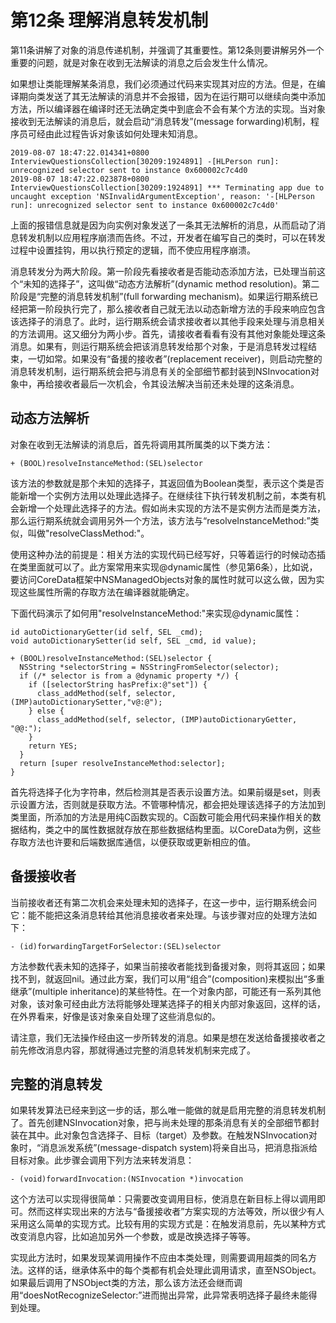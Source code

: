 # 第12条 理解消息转发机制

第11条讲解了对象的消息传递机制，并强调了其重要性。第12条则要讲解另外一个重要的问题，就是对象在收到无法解读的消息之后会发生什么情况。

如果想让类能理解某条消息，我们必须通过代码来实现其对应的方法。但是，在编译期向类发送了其无法解读的消息并不会报错，因为在运行期可以继续向类中添加方法，所以编译器在编译时还无法确定类中到底会不会有某个方法的实现。当对象接收到无法解读的消息后，就会启动“消息转发”(message forwarding)机制，程序员可经由此过程告诉对象该如何处理未知消息。

```
2019-08-07 18:47:22.014341+0800 InterviewQuestionsCollection[30209:1924891] -[HLPerson run]: unrecognized selector sent to instance 0x600002c7c4d0
2019-08-07 18:47:22.023878+0800 InterviewQuestionsCollection[30209:1924891] *** Terminating app due to uncaught exception 'NSInvalidArgumentException', reason: '-[HLPerson run]: unrecognized selector sent to instance 0x600002c7c4d0'
```

上面的报错信息就是因为向实例对象发送了一条其无法解析的消息，从而启动了消息转发机制以应用程序崩溃而告终。不过，开发者在编写自己的类时，可以在转发过程中设置挂钩，用以执行预定的逻辑，而不使应用程序崩溃。

消息转发分为两大阶段。第一阶段先看接收者是否能动态添加方法，已处理当前这个“未知的选择子”，这叫做“动态方法解析”(dynamic method resolution)。第二阶段是“完整的消息转发机制”(full forwarding mechanism)。如果运行期系统已经把第一阶段执行完了，那么接收者自己就无法以动态新增方法的手段来响应包含该选择子的消息了。此时，运行期系统会请求接收者以其他手段来处理与消息相关的方法调用。这又细分为两小步。首先，请接收者看看有没有其他对象能处理这条消息。如果有，则运行期系统会把该消息转发给那个对象，于是消息转发过程结束，一切如常。如果没有“备援的接收者”(replacement receiver)，则启动完整的消息转发机制，运行期系统会把与消息有关的全部细节都封装到NSInvocation对象中，再给接收者最后一次机会，令其设法解决当前还未处理的这条消息。

## 动态方法解析

对象在收到无法解读的消息后，首先将调用其所属类的以下类方法：

```
+ (BOOL)resolveInstanceMethod:(SEL)selector
```

该方法的参数就是那个未知的选择子，其返回值为Boolean类型，表示这个类是否能新增一个实例方法用以处理此选择子。在继续往下执行转发机制之前，本类有机会新增一个处理此选择子的方法。假如尚未实现的方法不是实例方法而是类方法，那么运行期系统就会调用另外一个方法，该方法与“resolveInstanceMethod:”类似，叫做"resolveClassMethod:"。

使用这种办法的前提是：相关方法的实现代码已经写好，只等着运行的时候动态插在类里面就可以了。此方案常用来实现@dynamic属性（参见第6条），比如说，要访问CoreData框架中NSManagedObjects对象的属性时就可以这么做，因为实现这些属性所需的存取方法在编译器就能确定。

下面代码演示了如何用"resolveInstanceMethod:"来实现@dynamic属性：

```
id autoDictionaryGetter(id self, SEL _cmd);
void autoDictionarySetter(id self, SEL _cmd, id value);

+ (BOOL)resolveInstanceMethod:(SEL)selector {
  NSString *selectorString = NSStringFromSelector(selector);
  if (/* selector is from a @dynamic property */) {
    if ([selectorString hasPrefix:@"set"]) {
      class_addMethod(self, selector, (IMP)autoDictionarySetter,"v@:@");
    } else {
      class_addMethod(self, selector, (IMP)autoDictionaryGetter, "@@:");
    }
    return YES;
  }
  return [super resolveInstanceMethod:selector];
}
```

首先将选择子化为字符串，然后检测其是否表示设置方法。如果前缀是set，则表示设置方法，否则就是获取方法。不管哪种情况，都会把处理该选择子的方法加到类里面，所添加的方法是用纯C函数实现的。C函数可能会用代码来操作相关的数据结构，类之中的属性数据就存放在那些数据结构里面。以CoreData为例，这些存取方法也许要和后端数据库通信，以便获取或更新相应的值。

## 备援接收者

当前接收者还有第二次机会来处理未知的选择子，在这一步中，运行期系统会问它：能不能把这条消息转给其他消息接收者来处理。与该步骤对应的处理方法如下：

```
- (id)forwardingTargetForSelector:(SEL)selector
```

方法参数代表未知的选择子，如果当前接收者能找到备援对象，则将其返回；如果找不到，就返回nil。通过此方案，我们可以用“组合”(composition)来模拟出“多重继承”(multiple inheritance)的某些特性。在一个对象内部，可能还有一系列其他对象，该对象可经由此方法将能够处理某选择子的相关内部对象返回，这样的话，在外界看来，好像是该对象亲自处理了这些消息似的。

请注意，我们无法操作经由这一步所转发的消息。如果是想在发送给备援接收者之前先修改消息内容，那就得通过完整的消息转发机制来完成了。


## 完整的消息转发

如果转发算法已经来到这一步的话，那么唯一能做的就是启用完整的消息转发机制了。首先创建NSInvocation对象，把与尚未处理的那条消息有关的全部细节都封装在其中。此对象包含选择子、目标（target）及参数。在触发NSInvocation对象时，“消息派发系统”(message-dispatch system)将亲自出马，把消息指派给目标对象。此步骤会调用下列方法来转发消息：

```
- (void)forwardInvocation:(NSInvocation *)invocation
```

这个方法可以实现得很简单：只需要改变调用目标，使消息在新目标上得以调用即可。然而这样实现出来的方法与“备援接收者”方案实现的方法等效，所以很少有人采用这么简单的实现方式。比较有用的实现方式是：在触发消息前，先以某种方式改变消息内容，比如追加另外一个参数，或是改换选择子等等。

实现此方法时，如果发现某调用操作不应由本类处理，则需要调用超类的同名方法。这样的话，继承体系中的每个类都有机会处理此调用请求，直至NSObject。如果最后调用了NSObject类的方法，那么该方法还会继而调用“doesNotRecognizeSelector:”进而抛出异常，此异常表明选择子最终未能得到处理。










